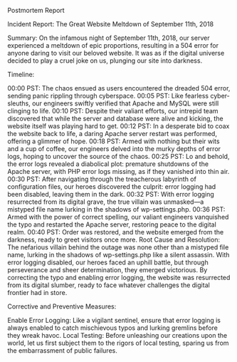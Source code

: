 Postmortem Report

Incident Report: The Great Website Meltdown of September 11th, 2018

Summary:
On the infamous night of September 11th, 2018, our server experienced a meltdown of epic proportions, resulting in a 504 error for anyone daring to visit our beloved website. It was as if the digital universe decided to play a cruel joke on us, plunging our site into darkness.

Timeline:

00:00 PST: The chaos ensued as users encountered the dreaded 504 error, sending panic rippling through cyberspace.
00:05 PST: Like fearless cyber-sleuths, our engineers swiftly verified that Apache and MySQL were still clinging to life.
00:10 PST: Despite their valiant efforts, our intrepid team discovered that while the server and database were alive and kicking, the website itself was playing hard to get.
00:12 PST: In a desperate bid to coax the website back to life, a daring Apache server restart was performed, offering a glimmer of hope.
00:18 PST: Armed with nothing but their wits and a cup of coffee, our engineers delved into the murky depths of error logs, hoping to uncover the source of the chaos.
00:25 PST: Lo and behold, the error logs revealed a diabolical plot: premature shutdowns of the Apache server, with PHP error logs missing, as if they vanished into thin air.
00:30 PST: After navigating through the treacherous labyrinth of configuration files, our heroes discovered the culprit: error logging had been disabled, leaving them in the dark.
00:32 PST: With error logging resurrected from its digital grave, the true villain was unmasked—a mistyped file name lurking in the shadows of wp-settings.php.
00:36 PST: Armed with the power of correct spelling, our valiant engineers vanquished the typo and restarted the Apache server, restoring peace to the digital realm.
00:40 PST: Order was restored, and the website emerged from the darkness, ready to greet visitors once more.
Root Cause and Resolution:
The nefarious villain behind the outage was none other than a mistyped file name, lurking in the shadows of wp-settings.php like a silent assassin. With error logging disabled, our heroes faced an uphill battle, but through perseverance and sheer determination, they emerged victorious. By correcting the typo and enabling error logging, the website was resurrected from its digital slumber, ready to face whatever challenges the digital frontier had in store.

Corrective and Preventive Measures:

Enable Error Logging: Like a vigilant sentinel, ensure that error logging is always enabled to catch mischievous typos and lurking gremlins before they wreak havoc.
Local Testing: Before unleashing our creations upon the world, let us first subject them to the rigors of local testing, sparing us from the embarrassment of public failures.
